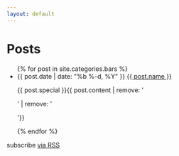 ```yaml
---
layout: default
---
```


<div class="home">

  <h1>Posts</h1>

  <ul class="posts">
    {% for post in site.categories.bars %}
      <li>
        <span class="post-date">{{ post.date | date: "%b %-d, %Y" }}</span>
        <a class="post-link" href="{{ post.url | prepend: site.baseurl }}">{{ post.name }}</a>
        <p><span class="special">{{ post.special }}</span>{{ post.content | remove: '<p>' | remove: '</p>'}}</p>
      </li>
    {% endfor %}
  </ul>

  <p class="rss-subscribe">subscribe <a href="{{ "/feed.xml" | prepend: site.baseurl }}">via RSS</a></p>

</div>
